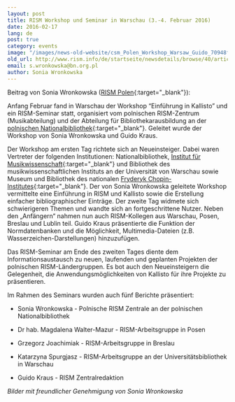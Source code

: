 ```yaml
---
layout: post
title: RISM Workshop und Seminar in Warschau (3.-4. Februar 2016)
date: 2016-02-17
lang: de
post: true
category: events
image: "/images/news-old-website/csm_Polen_Workshop_Warsaw_Guido_70948f15f8.jpg"
old_url: http://www.rism.info/de/startseite/newsdetails/browse/40/article/64/rism-workshop-and-seminar-in-warsaw-february-3-4-2016.html
email: s.wronkowska@bn.org.pl
author: Sonia Wronkowska
---
```


Beitrag von Sonia Wronkowska ([RISM Polen](http://rism.info/?id=145){:target="_blank"}):

Anfang Februar fand in Warschau der Workshop “Einführung in Kallisto” und ein RISM-Seminar statt, organisiert vom polnischen RISM-Zentrum (Musikabteilung) und der Abteilung für Bibliothekarausbildung an der [polnischen Nationalbibliothek](http://bn.org.pl/en/){:target="_blank"}. Geleitet wurde der Workshop von Sonia Wronkowska und Guido Kraus.

Der Workshop am ersten Tag richtete sich an Neueinsteiger. Dabei waren Vertreter der folgenden Institutionen: Nationalbibliothek, [Institut für Musikwissenschaft](http://www.imuz.uw.edu.pl/index.php/en/){:target="_blank"} und Bibliothek des musikwissenschaftlichen Instituts an der Universität von Warschau sowie Museum und Bibliothek des nationalen [Fryderyk Chopin-Institutes](http://www.chopin.pl/nifc.en.html){:target="_blank"}. Der von Sonia Wronkowska geleitete Workshop vermittelte eine Einführung in RISM und Kallisto sowie die Erstellung einfacher bibliographischer Einträge. Der zweite Tag widmete sich schwierigeren Themen und wandte sich an fortgeschrittene Nutzer. Neben den „Anfängern“ nahmen nun auch RISM-Kollegen aus Warschau, Posen, Breslau und Lublin teil. Guido Kraus präsentierte die Funktion der Normdatenbanken und die Möglichkeit, Multimedia-Dateien (z.B. Wasserzeichen-Darstellungen) hinzuzufügen.

Das RISM-Seminar am Ende des zweiten Tages diente dem Informationsaustausch zu neuen, laufenden und geplanten Projekten der polnischen RISM-Ländergruppen. Es bot auch den Neueinsteigern die Gelegenheit, die Anwendungsmöglichkeiten von Kallisto für ihre Projekte zu präsentieren.

Im Rahmen des Seminars wurden auch fünf Berichte präsentiert:

- Sonia Wronkowska - Polnische RISM Zentrale an der polnischen Nationalbibliothek

- Dr hab. Magdalena Walter-Mazur - RISM-Arbeitsgruppe in Posen

- Grzegorz Joachimiak - RISM-Arbeitsgruppe in Breslau

- Katarzyna Spurgjasz - RISM-Arbeitsgruppe an der Universitätsbibliothek in Warschau

- Guido Kraus - RISM Zentralredaktion

_Bilder mit freundlicher Genehmigung von Sonia Wronkowska_

